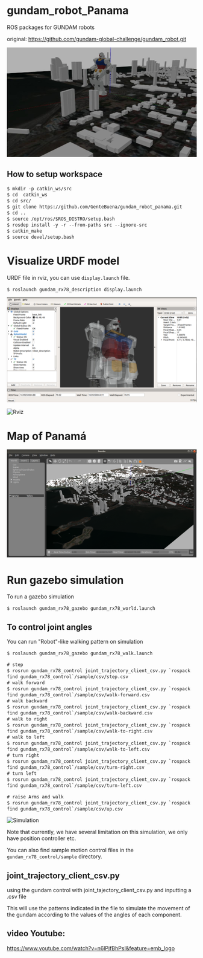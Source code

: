 gundam_robot_Panama
========================================================================================================================================================================
ROS packages for GUNDAM robots

original: https://github.com/gundam-global-challenge/gundam_robot.git


![GUNDAM Gazebo Simulation](imgs/gundam_AKG.jpg)



How to setup workspace
----------------------

```
$ mkdir -p catkin_ws/src
$ cd  catkin_ws
$ cd src/
$ git clone https://github.com/GenteBuena/gundam_robot_panama.git
$ cd ..
$ source /opt/ros/$ROS_DISTRO/setup.bash
$ rosdep install -y -r --from-paths src --ignore-src
$ catkin_make
$ source devel/setup.bash
```

Visualize URDF model
===========================

URDF file in rviz, you can use `display.launch` file.
```
$ roslaunch gundam_rx78_description display.launch
```

![Rviz](imgs/rviz.png)


![Rviz](imgs/rviz.gif)

Map of Panamá
===========================

![Rviz](imgs/mapPanama.png)







Run gazebo simulation
============================

To run a gazebo simulation

```
$ roslaunch gundam_rx78_gazebo gundam_rx78_world.launch
```

To control joint angles
------------

You can run "Robot"-like walking pattern on simulation

```
$ roslaunch gundam_rx78_gazebo gundam_rx78_walk.launch
```

```
# step
$ rosrun gundam_rx78_control joint_trajectory_client_csv.py `rospack find gundam_rx78_control`/sample/csv/step.csv
# walk forward
$ rosrun gundam_rx78_control joint_trajectory_client_csv.py `rospack find gundam_rx78_control`/sample/csv/walk-forward.csv
# walk backward
$ rosrun gundam_rx78_control joint_trajectory_client_csv.py `rospack find gundam_rx78_control`/sample/csv/walk-backward.csv
# walk to right
$ rosrun gundam_rx78_control joint_trajectory_client_csv.py `rospack find gundam_rx78_control`/sample/csv/walk-to-right.csv
# walk to left
$ rosrun gundam_rx78_control joint_trajectory_client_csv.py `rospack find gundam_rx78_control`/sample/csv/walk-to-left.csv
# turn right
$ rosrun gundam_rx78_control joint_trajectory_client_csv.py `rospack find gundam_rx78_control`/sample/csv/turn-right.csv
# turn left
$ rosrun gundam_rx78_control joint_trajectory_client_csv.py `rospack find gundam_rx78_control`/sample/csv/turn-left.csv
```

```
# raise Arms and walk
$ rosrun gundam_rx78_control joint_trajectory_client_csv.py `rospack find gundam_rx78_control`/sample/csv/up.csv
```

![Simulation](imgs/gundamAKG.gif)

Note that currently, we have several limitation on this simulation, we only have position controller etc.

You can also find sample motion control files in the `gundam_rx78_control/sample` directory.

joint_trajectory_client_csv.py
----------------------

using the gundam control with joint_tajectory_client_csv.py and inputting a .csv file 

This will use the patterns indicated in the file to simulate the movement of the gundam according to the values of the angles of each component.


video Youtube: 
----------------------

https://www.youtube.com/watch?v=n6lPjfBhPsI&feature=emb_logo